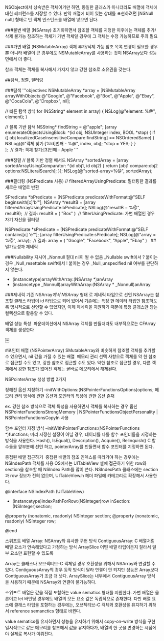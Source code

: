 
NSObject에서 상속받은 객체이기만 하면, 동일한 클래스가 아니더라도 배열에 객체에 대한 레퍼런스를 저장할 수 있다.
만약 배열에 비어 있는 상태를 표현하려면 [NSNull null] 형태로 빈 객체 인스턴스를 배열에 넣으면 된다. 


###불변 배열 (NSArray)
초기화하면서 참조할 객체를 지정한 이후에는 객체를 추가/삭제 불가능 
참조하는 객체가 가변 객체일 경우에 그 객체는 수정 가능하므로 주의 필요

###가변 배열 (NSMutableArray)
객체 추가/삭제 가능
참조 목록 변경이 필요한 경우뿐 아니라 배열이 큰 경우에도 NSMutableArray를 사용하는 것이 NSArray보다 성능 면에서 더 좋다.

참조 객체는 객체를 복사해서 가지지 않고 강한 참조로 소유권을 갖는다.

##탐색, 정렬, 필터링

###탐색
'''objectivec
NSMutableArray *array = [NSMutableArray arrayWithObjects:@"Google", @"Facebook", @"Box", @"Apple", @"Ebay", @"CocaCola", @"Dropbox", nil]; 

// 빠른 탐색 방식 
for (NSString* element in array) { 
	NSLog(@"element: %@", element); 
}

// 블록 기반 탐색
NSString* findString = @"apple"; 
[array enumerateObjectsUsingBlock: 
	^(id obj, NSUInteger index, BOOL *stop) {
		if ([ obj localizedCaseInsensitiveCompare:findString] == NSOrderedSame) {
			NSLog(@"객체 찾기:[%ld]번째 - %@", index, obj);
			*stop = YES; 
		}
	}	 
]; 
// 결과: 객체 찾기:[3]번째 - Apple 
'''

###정렬
// 블록 기반 정렬 메서드
NSArray *sortedArray = [array sortedArrayUsingComparator: ^(id obj1, id obj2) { 
	return [obj1 compare:obj2 options:NSLiteralSearch]; 
}]; 
NSLog(@"sorted-array=%@", sortedArray); 

###필터링 (NSPredicate 사용)
// filteredArrayUsingPredicate: 필터링한 결과를 새로운 배열로 반환

SPredicate *bPredicate = [NSPredicate predicateWithFormat:@"SELF beginswith[c]'b'"];
NSArray *resultB = [array filteredArrayUsingPredicate:bPredicate]; NSLog(@"resultB = %@", resultB); 
// 결과: resultB = ( "Box" ) 
// filterUsingPredicate: 가변 배열인 경우 자기 자신을 필터링

NSPredicate *sPredicate = [NSPredicate predicateWithFormat:@"SELF contains[c] 'e'"]; 
[array filterUsingPredicate:sPredicate]; NSLog(@"array = %@", array); 
// 결과: array = ( "Google", "Facebook", "Apple", "Ebay" ) 
 
##널가능성과 제네릭

###Nullability 지시어
_Nonnull				절대 nil이 될 수 없음
_Nullable			swift에서 ? 붙이는 경우
_Null_resettable		swift에서 ! 붙이는 경우
_Null_unspecified		nil 여부를 판단하지 않는다.


+ (instancetype)arrayWithArray:(NSArray *)anArray 
+ (instancetype _Nonnull)arrayWithArray:(NSArray<ObjectType> * _Nonnull)anArray 

###제네릭
기존 NSArray*에서 NSArray<ObjectType>* 형태 로 제네릭 타입으로 선언 
NSArray는 참조할 클래스 타입이 id 타입으로 되어 있어서 기존에는 특정 한 데이터 타입만 참조하도록 명시적으로 선언할 수 없었지만, 이제 제네릭을 지원하기 때문에 특정 클래스만 담는 컬렉션으로 활용할 수 있다. 


배열 성능 특성 
파운데이션에서 NSArray 객체를 만들더라도 내부적으로는 CFArray 객체를 생성한다 


￼



#포인터 배열 (NSPointerArray)
SMutableArray와 비슷하게 참조할 객체를 추가할 수 있으면서, nil 값을 가질 수 있는 배열 
 메모리 관리 선택 사항으로 객체를 약 한 참조로 접근할 수도 있고, 강한 참조로 접근할 수도 있다. 약한 참조로 접근할 경우, 다른 객체에서 강한 참조가 없어진 객체는 곧바로 메모리에서 해제된다. 

NSPointerArray 생성 방법 2가지

정해진 옵션 지정하기 
–initWithOptions:(NSPointerFunctionsOptions)options; 
메모리 관리 방식에 관한 옵션과 포인터의 특성에 관한 옵션 존재

ex. 강한 참조 방식으로 객체 특성을 사용하면서 객체를 복사하는 경우
옵션 NSPointerFunctionsStrongMemory | NSPointerFunctionsObjectPersonality | NSPointerFunctionsCopyIn  사용

함수 포인터 지정 방식 
–initWithPointerFunctions:(NSPointerFunctions *)functions; 
미리 지정한 설정이 아닐 경우, 데이터를 다룰 함수 포인터들을 지정하는 방식을 사용한다. 
Hash(), IsEqual(), Description(), Acquire(), Relinquish() 
C 함수들을 앞부분에 선언 하고, pointerArray를 만들면서 함수 포인터를 지정하면 된다. 


중첩된 배열 접근하기 
중첩된 배열의 참조 인덱스를 따라가야 하는 경우에는 NSIndexPath 객체를 사용 
OS에서는 UITableView 셀에 접근하기 위한 row와 section을 참조할 때 NSIndex Path를 많이 쓴다. 
NSIndexPath 클래스에는 section과 row 정보가 전혀 없으며, 
UITableView.h 헤더 파일에 카테고리로 확장해서 사용한다. 

@interface NSIndexPath (UITableView) 

+ (instancetype)indexPathForRow:(NSInteger)row inSection:(NSInteger)section; 

@property (nonatomic, readonly) NSInteger section; 
@property (nonatomic, readonly) NSInteger row; 

@end 

스위프트 배열 Array<Element>: NSArray와 유사한 구현 방식 
ContiguousArray<Element>: C 배열처럼 배열 요소가 연속해있다고 가정하는 방식 
ArraySlice<Element> 어떤 배열 타입이든지 잘라서 일부 요소만 표현할 수 있도록 

Array는 클래스나 오브젝티브-C 객체일 경우 호환성을 위해서 NSArray와 연결할 수 있다.
ContiguousArray의 경우 동작 방식이 달라 연결이 안 되지만 성능은 Array보다 ContiguousArray가 조금 더 낫다. 
ArraySlice는 내부에서 ContiguousArray 방식 을 사용하기 때문에 NSArray와 연결이 불가능하다. 

스위프트 배열은 값을 직접 포함하는 value sematics 형태를 지원한다. 가변 배열은 물론이고 let 바인딩 경우에도 배열의 모든 요소 값은 독립적으로 존재한다. 다만 배열 요소에 클래스 타입을 포함하는 경우에는, 오브젝티브-C 객체와 호환성을 유지하기 위해서 reference semanctics 형태로 바뀐다. 

value sematics를 유지하면서 성능을 유지하기 위해서 copy-on-write 방식을 구현 
일시적으로 같은 메모리를 참조해서 값을 유지하다가, 배열의 한 곳을 변경하는 시점에야 실제로 복사가 이뤄진다. 













